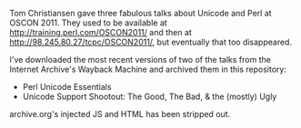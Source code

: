 Tom Christiansen gave three fabulous talks about Unicode and Perl at OSCON
2011.  They used to be available at http://training.perl.com/OSCON2011/ and
then at http://98.245.80.27/tcpc/OSCON2011/, but eventually that too
disappeared.

I've downloaded the most recent versions of two of the talks from the Internet
Archive's Wayback Machine and archived them in this repository:

* Perl Unicode Essentials
* Unicode Support Shootout: The Good, The Bad, & the (mostly) Ugly

archive.org's injected JS and HTML has been stripped out.
